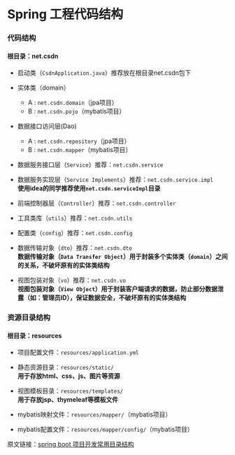 # Spring 工程代码结构

### 代码结构

#### 根目录：net.csdn

- 启动类（`CsdnApplication.java`）推荐放在根目录net.csdn包下
- 实体类（domain）

  -  A : `net.csdn.domain`（jpa项目）
  -  B : `net.csdn.pojo`（mybatis项目）
- 数据接口访问层(Dao)

  -  A : `net.csdn.repository`（jpa项目）
  -  B : `net.csdn.mapper`（mybatis项目）
- 数据服务接口层（`Service`）推荐：`net.csdn.service`
- 数据服务实现层（`Service Implements`）推荐：`net.csdn.service.impl`  
  **使用idea的同学推荐使用`net.csdn.serviceImpl`目录**
- 前端控制器层（`Controller`）推荐：`net.csdn.controller`
- 工具类库（`utils`）推荐：`net.csdn.utils`
- 配置类（`config`）推荐：`net.csdn.config`
- 数据传输对象（`dto`）推荐：`net.csdn.dto`  
  **数据传输对象（`Data Transfer Object`）用于封装多个实体类（`domain`）之间的关系，不破坏原有的实体类结构**
- 视图包装对象（`vo`）推荐：`net.csdn.vo`  
  **视图包装对象（`View Object`）用于封装客户端请求的数据，防止部分数据泄露（如：管理员ID），保证数据安全，不破坏原有的实体类结构**





### 资源目录结构

#### 根目录：resources

- 项目配置文件：`resources/application.yml`

- 静态资源目录：`resources/static/`  
 **用于存放html、css、js、图片等资源**

- 视图模板目录：`resources/templates/`  
  **用于存放jsp、thymeleaf等模板文件**

- mybatis映射文件：`resources/mapper/`（mybatis项目）

- mybatis配置文件：`resources/mapper/config/`（mybatis项目）

原文链接：[spring boot 项目开发常用目录结构
](https://blog.csdn.net/Auntvt/article/details/80381756)